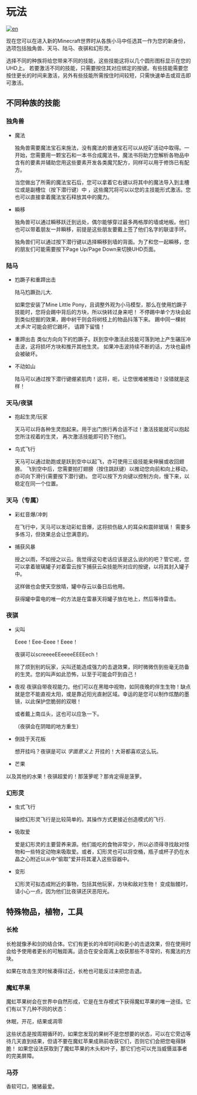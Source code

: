 # 玩法

[![en](https://img.shields.io/badge/lang-en-012169.svg)](README.md)

现在您可以在进入新的Minecraft世界时从各族小马中任选其一作为您的新身份，选项包括独角兽、天马、陆马、夜骐和幻形灵。

选择不同的种族将给您带来不同的技能，这些技能这将以几个圆形图标显示在您的UHD上。
若要激活不同的技能，只需要按住其对应绑定的按键。有些技能需要您按住更长的时间来激活，另外有些技能所需按住时间较短，只需快速单击或双击即可激活。

## 不同种族的技能

### 独角兽

 - 魔法

   独角兽需要魔法宝石来施法，没有魔法的普通宝石可以从挖矿活动中取得。一开始，您需要用一颗宝石和一本书合成魔法书，魔法书将助力您解析各物品中含有的要素并辅助您用这些要素开发各类魔咒配方，同样可以用于修饰已有配方。

   当您做出了所需的魔法宝石后，您可以拿着它右键以将其中的魔法导入到主槽位或是副槽位（按下潜行键）中 ，这些魔咒将可以以您的主技能形式激活。您也可以直接拿着魔法宝石释放其中的魔力。

 - 瞬移
   
   独角兽可以通过瞬移跃迁到远处，偶尔能够穿过最多两格厚的墙或地板。他们也可以带着朋友一并瞬移，前提是这些朋友要戴上签了他们名字的联谊手环。
   
   独角兽们可以通过按下潜行键以选择瞬移到墙的背面。为了和您一起瞬移，您的朋友们可能需要按下Page Up/Page Down来切换UHD页面。

### 陆马
 - 尥蹶子和重蹄出击

   陆马尥蹶劲儿大.

   如果您安装了Mine Little Pony，且调整外观为小马模型，那么在使用尥蹶子技能时，您将会踢中背后的方块，所以快转过身来吧！
   不停踢中单个方块会起到类似挖掘的效果，踢中树干则会将树枝上的物品抖落下来。 踢中同一棵树 _太多次_ 可能会把它踢坏，
   请蹄下留情！

 - 重蹄出击
   类似方向向下的尥蹶子。跃到空中激活此技能可落到地上产生碾压冲击波，这将损坏方块和推开其他生灵。
   如果冲击波持续不断的话，方块也最终会被破坏。

 - 不动如山

   陆马可以通过按下潜行键绷紧肌肉！这将，呃，让您很难被推动！没错就是这样！

### 天马/夜骐

 - 抱起生灵/玩家

   天马可以将各种生灵抱起来。用于出门旅行再合适不过！激活技能就可以抱起您所注视着的生灵，
   再次激活技能即可扔下他们。

 - 鸟式飞行

   天马可以通过助跑或是跃到空中以起飞，亦可使用三级技能来伸展或收回翅膀。
   飞到空中后，您需要拍打翅膀（按住跳跃键）以推动您向前和向上移动，亦可向下滑行(需要按下潜行键)。
   您可以按下方向键以控制方向，慢下来，以稳定在同一个位置。
   
   
### 天马（专属）
 - 彩虹音爆/冲刺
   
   在飞行中，天马可以发动彩虹音爆，这将损伤敌人的耳朵和震碎玻璃！
   需要多多练习，但效果总会让您满意的。

 - 捕获风暴
   
   授之以雨，不如授之以云。我觉得这句老话应该是这么说的的吧？管它呢，您可以拿着玻璃罐子对着雷云按下捕获云朵技能所对应的按键，以将其封入罐子中。

   这样做也会使天空放晴，罐中存云以备日后他用。
   
   获得罐中雷电的唯一的方法是在雷暴天将罐子放在地上，然后等待雷击。

### 夜骐
 - 尖叫
 
   Eeee！Eee-Eeee！Eeee！
   
   夜骐可以screeeeEEeeeeEEEEech！
   
   除了烦到别的玩家，尖叫还能造成强力的击退效果，同时微微伤到些毫无防备的生灵。您的叫声如此恐怖，以至于可能会吓到自己！

 - 夜视
   夜骐自带夜视能力。他们可以在黑暗中视物，如同夜晚的伴生生物！缺点就是您不能直视太阳，或是靠近阳光直射区域。幸运的是您可以制作炫酷的墨镜，以此保护您脆弱的双眼！
   
   或者戴上南瓜头，这也可以应急一下。
   
   （夜骐会在阴暗的地方重生）
   
 - 倒挂于天花板

   想开挂吗？夜骐是可以 _字面意义上_ 开挂的！大哥都喜欢这么玩。

  - 芒果
   
   以及其他的水果！夜骐超爱的！那菠萝呢？那肯定得是菠萝。

### 幻形灵

 - 虫式飞行

   操控幻形灵飞行是比较简单的。其操作方式更接近创造模式的飞行.
   
 - 吸取爱

   爱是幻形灵的主要营养来源。他们能吃的食物非常少，所以必须得寻找敌对怪物和一些特定动物来吸取爱。或者，幻形灵也可以将空桶，瓶子或杯子扔在水晶之心附近以从中“偷取”爱并将其灌入这些容器中。 
   
 - 变形
   
   幻形灵可拟态成附近的事物，包括其他玩家，方块和敌对生物！
   变成骷髅时，请小心一点，因为他们比夜骐还厌恶阳光。

## 特殊物品，植物，工具

### 长枪

长枪就像矛和剑的结合体。它们有更长的冷却时间和更小的击退效果，但在使用时会给予使用者更长的可触距离。适合在安全距离上收获那些不寻常的，有魔法的方块。

如果在攻击生灵时候凑得过近，长枪也可能反过来把您击退。

### 魔虹苹果

魔虹苹果树会在世界中自然形成，它是在生存模式下获得魔虹苹果的唯一途径。它们有以下几种不同的状态：

休眠，开花，结果或凋零

这些状态是按周期循环的，如果您发现的果树不是您想要的状态，可以在它旁边等待几天直到结果，但请不要在魔虹苹果成熟前收获它们，否则它们会把您电得酥脆！
如果您设法获取到了魔虹苹果的木头和叶子，那它们也可以充当威慑滋事者的完美屏障。

### 马芬

香软可口，猪猪最爱。